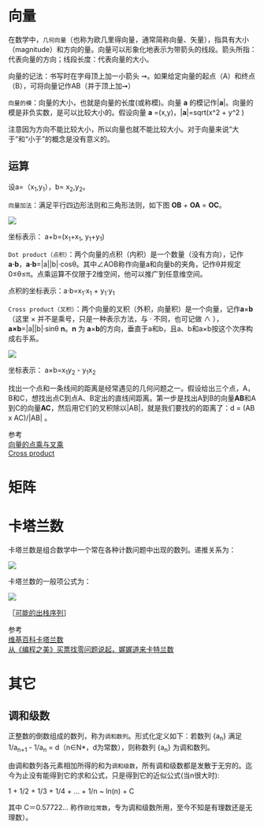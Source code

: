 # 向量

在数学中，`几何向量`（也称为欧几里得向量，通常简称向量、矢量），指具有大小（magnitude）和方向的量。向量可以形象化地表示为带箭头的线段。箭头所指：代表向量的方向；线段长度：代表向量的大小。

向量的记法：书写时在字母顶上加一小箭头 ➞。如果给定向量的起点（A）和终点（B），可将向量记作AB（并于顶上加➞）

`向量的模`：向量的大小，也就是向量的长度(或称模)。向量 **a** 的模记作|**a**|。向量的模是非负实数，是可以比较大小的。假设向量 **a** =(x,y)，|**a**|=sqrt(x^2 + y^2 )

注意因为方向不能比较大小，所以向量也就不能比较大小。对于向量来说“大于”和“小于”的概念是没有意义的。

## 运算

设a=（x<sub>1</sub>,y<sub>1</sub>），b= x<sub>2</sub>,y<sub>2</sub>。

`向量加法`：满足平行四边形法则和三角形法则，如下图 **OB** + **OA** = **OC**。

![][1]

坐标表示： a+b=(x<sub>1</sub>+x<sub>1</sub>, y<sub>1</sub>+y<sub>1</sub>)

`Dot product（点积）`：两个向量的点积（内积）是一个数量（没有方向），记作**a·b**，**a·b**=|a||b|·cosθ。其中∠AOB称作向量a和向量b的夹角，记作θ并规定0≤θ≤π。点乘运算不仅限于2维空间，他可以推广到任意维空间。

点积的坐标表示：a·b=x<sub>1</sub>·x<sub>1</sub> + y<sub>1</sub>·y<sub>1</sub>

`Cross product（叉积）`：两个向量的叉积（外积，向量积）是一个向量，记作**a**×**b**（这里 × 并不是乘号，只是一种表示方法，与 · 不同，也可记做 ∧ ），**a×b**=|a||b|·sinθ **n**。**n** 为 **a**×**b**的方向，垂直于a和b，且a、b和a×b按这个次序构成右手系。

![][2]

坐标表示： a×b=x<sub>1</sub>y<sub>2</sub> - y<sub>1</sub>x<sub>2</sub>

找出一个点和一条线间的距离是经常遇见的几何问题之一。假设给出三个点，A，B和C，想找出点C到点A、B定出的直线间距离。第一步是找出A到B的向量**AB**和A到C的向量**AC**，然后用它们的叉积除以|AB|，就是我们要找的的距离了：d = (AB x AC)/|AB| 。

参考  
[向量的点乘与叉乘](http://blog.sciencenet.cn/blog-54317-475475.html)  
[Cross product](https://en.wikipedia.org/wiki/Cross_product)  

# 矩阵

# 卡塔兰数

卡塔兰数是组合数学中一个常在各种计数问题中出现的数列。递推关系为：

![][3]

卡塔兰数的一般项公式为：

![][4]

［[可能的出栈序列](http://www.nowcoder.com/questionTerminal/b1e171ec60ac490da8996f39f40a94f9)］  

参考  
[维基百科卡塔兰数](http://zh.wikipedia.org/wiki/卡塔兰数)    
[从《编程之美》买票找零问题说起，娓娓道来卡特兰数](http://www.cnblogs.com/wuyuegb2312/p/3016878.html)  

# 其它

## 调和级数

正整数的倒数组成的数列，称为`调和数列`。形式化定义如下：若数列 {a<sub>n</sub>} 满足 1/a<sub>n+1</sub> - 1/a<sub>n</sub> = d（n∈N*，d为常数），则称数列 {a<sub>n</sub>} 为调和数列。

由调和数列各元素相加所得的和为`调和级数`，所有调和级数都是发散于无穷的。迄今为止没有能得到它的求和公式，只是得到它的近似公式(当n很大时):

1 + 1/2 + 1/3 + 1/4 + ... + 1/n ~ ln(n) + C

其中 C＝0.57722... 称作`欧拉常数`，专为调和级数所用，至今不知是有理数还是无理数）。




[1]: http://7xrlu9.com1.z0.glb.clouddn.com/Math_1.png
[2]: http://7xrlu9.com1.z0.glb.clouddn.com/Math_2.gif
[3]: http://7xrlu9.com1.z0.glb.clouddn.com/Math_3.png
[4]: http://7xrlu9.com1.z0.glb.clouddn.com/Math_4.png


